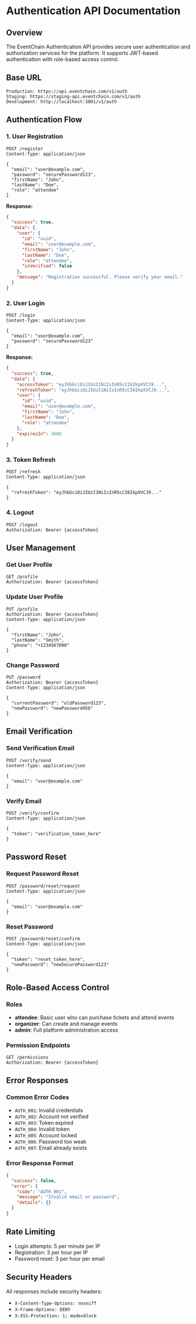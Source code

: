 # Authentication API Documentation

## Overview
The EventChain Authentication API provides secure user authentication and authorization services for the platform. It supports JWT-based authentication with role-based access control.

## Base URL
```
Production: https://api.eventchain.com/v1/auth
Staging: https://staging-api.eventchain.com/v1/auth
Development: http://localhost:3001/v1/auth
```

## Authentication Flow

### 1. User Registration
```http
POST /register
Content-Type: application/json

{
  "email": "user@example.com",
  "password": "securePassword123",
  "firstName": "John",
  "lastName": "Doe",
  "role": "attendee"
}
```

**Response:**
```json
{
  "success": true,
  "data": {
    "user": {
      "id": "uuid",
      "email": "user@example.com",
      "firstName": "John",
      "lastName": "Doe",
      "role": "attendee",
      "isVerified": false
    },
    "message": "Registration successful. Please verify your email."
  }
}
```

### 2. User Login
```http
POST /login
Content-Type: application/json

{
  "email": "user@example.com",
  "password": "securePassword123"
}
```

**Response:**
```json
{
  "success": true,
  "data": {
    "accessToken": "eyJhbGciOiJIUzI1NiIsInR5cCI6IkpXVCJ9...",
    "refreshToken": "eyJhbGciOiJIUzI1NiIsInR5cCI6IkpXVCJ9...",
    "user": {
      "id": "uuid",
      "email": "user@example.com",
      "firstName": "John",
      "lastName": "Doe",
      "role": "attendee"
    },
    "expiresIn": 3600
  }
}
```

### 3. Token Refresh
```http
POST /refresh
Content-Type: application/json

{
  "refreshToken": "eyJhbGciOiJIUzI1NiIsInR5cCI6IkpXVCJ9..."
}
```

### 4. Logout
```http
POST /logout
Authorization: Bearer {accessToken}
```

## User Management

### Get User Profile
```http
GET /profile
Authorization: Bearer {accessToken}
```

### Update User Profile
```http
PUT /profile
Authorization: Bearer {accessToken}
Content-Type: application/json

{
  "firstName": "John",
  "lastName": "Smith",
  "phone": "+1234567890"
}
```

### Change Password
```http
PUT /password
Authorization: Bearer {accessToken}
Content-Type: application/json

{
  "currentPassword": "oldPassword123",
  "newPassword": "newPassword456"
}
```

## Email Verification

### Send Verification Email
```http
POST /verify/send
Content-Type: application/json

{
  "email": "user@example.com"
}
```

### Verify Email
```http
POST /verify/confirm
Content-Type: application/json

{
  "token": "verification_token_here"
}
```

## Password Reset

### Request Password Reset
```http
POST /password/reset/request
Content-Type: application/json

{
  "email": "user@example.com"
}
```

### Reset Password
```http
POST /password/reset/confirm
Content-Type: application/json

{
  "token": "reset_token_here",
  "newPassword": "newSecurePassword123"
}
```

## Role-Based Access Control

### Roles
- **attendee**: Basic user who can purchase tickets and attend events
- **organizer**: Can create and manage events
- **admin**: Full platform administration access

### Permission Endpoints
```http
GET /permissions
Authorization: Bearer {accessToken}
```

## Error Responses

### Common Error Codes
- `AUTH_001`: Invalid credentials
- `AUTH_002`: Account not verified
- `AUTH_003`: Token expired
- `AUTH_004`: Invalid token
- `AUTH_005`: Account locked
- `AUTH_006`: Password too weak
- `AUTH_007`: Email already exists

### Error Response Format
```json
{
  "success": false,
  "error": {
    "code": "AUTH_001",
    "message": "Invalid email or password",
    "details": {}
  }
}
```

## Rate Limiting
- Login attempts: 5 per minute per IP
- Registration: 3 per hour per IP
- Password reset: 3 per hour per email

## Security Headers
All responses include security headers:
- `X-Content-Type-Options: nosniff`
- `X-Frame-Options: DENY`
- `X-XSS-Protection: 1; mode=block`